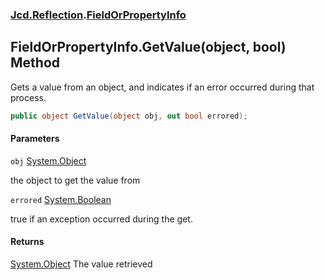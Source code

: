 ### [Jcd.Reflection](Jcd.Reflection.md 'Jcd.Reflection').[FieldOrPropertyInfo](FieldOrPropertyInfo.md 'Jcd.Reflection.FieldOrPropertyInfo')

## FieldOrPropertyInfo.GetValue(object, bool) Method

Gets a value from an object, and indicates if an error occurred during that process.

```csharp
public object GetValue(object obj, out bool errored);
```
#### Parameters

<a name='Jcd.Reflection.FieldOrPropertyInfo.GetValue(object,bool).obj'></a>

`obj` [System.Object](https://docs.microsoft.com/en-us/dotnet/api/System.Object 'System.Object')

the object to get the value from

<a name='Jcd.Reflection.FieldOrPropertyInfo.GetValue(object,bool).errored'></a>

`errored` [System.Boolean](https://docs.microsoft.com/en-us/dotnet/api/System.Boolean 'System.Boolean')

true if an exception occurred during the get.

#### Returns

[System.Object](https://docs.microsoft.com/en-us/dotnet/api/System.Object 'System.Object')
The value retrieved